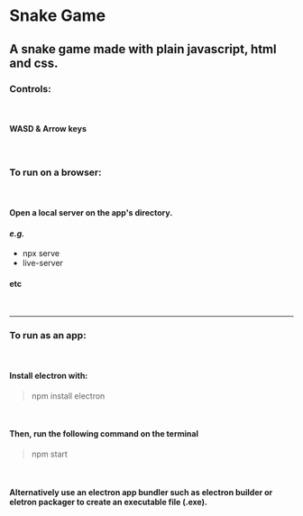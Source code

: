 # Snake Game

## A snake game made with plain javascript, html and css.

### Controls:

<br>

#### WASD & Arrow keys

<br>

### To run on a browser:

<br>

#### Open a local server on the app's directory.

#### *e.g.* 

- npx serve
- live-server

#### etc

<br>

<hr> 

### To run as an app:

<br>

#### Install electron with:

> npm install electron

<br>

#### Then, run the following command on the terminal 

> npm start

<br>

#### Alternatively use an electron app bundler such as **electron builder** or **eletron packager** to create an executable file (.exe).

